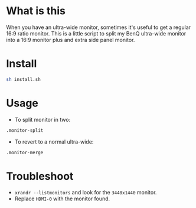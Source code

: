# What is this

When you have an ultra-wide monitor, sometimes it's useful to get a regular 16:9 ratio monitor. This is a little script to split my BenQ ultra-wide monitor into a 16:9 monitor plus and extra side panel monitor.

# Install

```bash
sh install.sh
```

# Usage

* To split monitor in two:

```bash
.monitor-split
```

* To revert to a normal ultra-wide:

```bash
.monitor-merge
```

# Troubleshoot

* `xrandr --listmonitors` and look for the `3440x1440` monitor.
* Replace `HDMI-0` with the monitor found.
